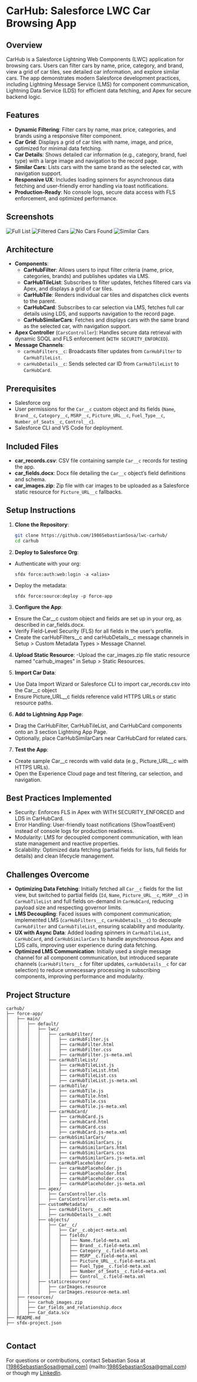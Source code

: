 # CarHub: Salesforce LWC Car Browsing App

## Overview
CarHub is a Salesforce Lightning Web Components (LWC) application for browsing cars. Users can filter cars by name, price, category, and brand, view a grid of car tiles, see detailed car information, and explore similar cars. The app demonstrates modern Salesforce development practices, including Lightning Message Service (LMS) for component communication, Lightning Data Service (LDS) for efficient data fetching, and Apex for secure backend logic.

## Features
- **Dynamic Filtering**: Filter cars by name, max price, categories, and brands using a responsive filter component.
- **Car Grid**: Displays a grid of car tiles with name, image, and price, optimized for minimal data fetching.
- **Car Details**: Shows detailed car information (e.g., category, brand, fuel type) with a large image and navigation to the record page.
- **Similar Cars**: Lists cars with the same brand as the selected car, with navigation support.
- **Responsive UX**: Includes loading spinners for asynchronous data fetching and user-friendly error handling via toast notifications.
- **Production-Ready**: No console logs, secure data access with FLS enforcement, and optimized performance.

## Screenshots

![Full List](screenshots/carhub-1.png)
![Filtered Cars](screenshots/carhub-2.png)
![No Cars Found](screenshots/carhub-3.png)
![Similar Cars](screenshots/carhub-4.png)

## Architecture
- **Components**:
  - **CarHubFilter**: Allows users to input filter criteria (name, price, categories, brands) and publishes updates via LMS.
  - **CarHubTileList**: Subscribes to filter updates, fetches filtered cars via Apex, and displays a grid of car tiles.
  - **CarHubTile**: Renders individual car tiles and dispatches click events to the parent.
  - **CarHubCard**: Subscribes to car selection via LMS, fetches full car details using LDS, and supports navigation to the record page.
  - **CarHubSimilarCars**: Fetches and displays cars with the same brand as the selected car, with navigation support.
- **Apex Controller** (`CarsController`): Handles secure data retrieval with dynamic SOQL and FLS enforcement (`WITH SECURITY_ENFORCED`).
- **Message Channels**:
  - `carHubFilters__c`: Broadcasts filter updates from `CarHubFilter` to `CarHubTileList`.
  - `carHubDetails__c`: Sends selected car ID from `CarHubTileList` to `CarHubCard`.

## Prerequisites
- Salesforce org
- User permissions for the `Car__c` custom object and its fields (`Name`, `Brand__c`, `Category__c`, `MSRP__c`, `Picture_URL__c`, `Fuel_Type__c`, `Number_of_Seats__c`, `Control__c`).
- Salesforce CLI and VS Code for deployment.

## Included Files
- **car_records.csv**: CSV file containing sample `Car__c` records for testing the app.
- **car_fields.docx**: Docx file detailing the `Car__c` object’s field definitions and schema.
- **car_images.zip**: Zip file with car images to be uploaded as a Salesforce static resource for `Picture_URL__c` fallbacks.

## Setup Instructions
1. **Clone the Repository**:
   ```bash
   git clone https://github.com/1986SebastianSosa/lwc-carhub/
   cd carhub
    ```

2. **Deploy to Salesforce Org**:
- Authenticate with your org:
    ```
    sfdx force:auth:web:login -a <alias>
    ```
- Deploy the metadata:
    ```
    sfdx force:source:deploy -p force-app
    ```
3. **Configure the App**:
- Ensure the Car__c custom object and fields are set up in your org, as described in car_fields.docx.
- Verify Field-Level Security (FLS) for all fields in the user’s profile.
- Create the carHubFilters__c and carHubDetails__c message channels in Setup > Custom Metadata Types > Message Channel.

4. **Upload Static Resource**:
-Upload the car_images.zip file static resource named "carhub_images" in Setup > Static Resources.

5. **Import Car Data**:
- Use Data Import Wizard or Salesforce CLI to import car_records.csv into the Car__c object
- Ensure Picture_URL__c fields reference valid HTTPS URLs or static resource paths.

6. **Add to Lightning App Page**:
- Drag the CarHubFilter, CarHubTileList, and CarHubCard components onto an 3 section Lightning App Page.
- Optionally, place CarHubSimilarCars near CarHubCard for related cars.

7. **Test the App**:
- Create sample Car__c records with valid data (e.g., Picture_URL__c with HTTPS URLs).
- Open the Experience Cloud page and test filtering, car selection, and navigation.

## Best Practices Implemented
- Security: Enforces FLS in Apex with WITH SECURITY_ENFORCED and LDS in CarHubCard.
- Error Handling: User-friendly toast notifications (ShowToastEvent) instead of console logs for production readiness.
- Modularity: LMS for decoupled component communication, with lean state management and reactive properties.
- Scalability: Optimized data fetching (partial fields for lists, full fields for details) and clean lifecycle management.

## Challenges Overcome
- **Optimizing Data Fetching**: Initially fetched all `Car__c` fields for the list view, but switched to partial fields (`Id`, `Name`, `Picture_URL__c`, `MSRP__c`) in `CarHubTileList` and full fields on-demand in `CarHubCard`, reducing payload size and respecting governor limits.
- **LMS Decoupling**: Faced issues with component communication; implemented LMS (`carHubFilters__c`, `carHubDetails__c`) to decouple `CarHubFilter` and `CarHubTileList`, ensuring scalability and modularity.
- **UX with Async Data**: Added loading spinners in `CarHubTileList`, `CarHubCard`, and `CarHubSimilarCars` to handle asynchronous Apex and LDS calls, improving user experience during data fetching.
- **Optimized LMS Communication**: Initially used a single message channel for all component communication, but introduced separate channels (`carHubFilters__c` for filter updates, `carHubDetails__c` for car selection) to reduce unnecessary processing in subscribing components, improving performance and modularity.

## Project Structure
```
carhub/
├── force-app/
│   ├── main/
│   │   ├── default/
│   │   │   ├── lwc/
│   │   │   │   ├── carHubFilter/
│   │   │   │   │   ├── carHubFilter.js
│   │   │   │   │   ├── carHubFilter.html
│   │   │   │   │   ├── carHubFilter.css
│   │   │   │   │   ├── carHubFilter.js-meta.xml
│   │   │   │   ├── carHubTileList/
│   │   │   │   │   ├── carHubTileList.js
│   │   │   │   │   ├── carHubTileList.html
│   │   │   │   │   ├── carHubTileList.css
│   │   │   │   │   ├── carHubTileList.js-meta.xml
│   │   │   │   ├── carHubTile/
│   │   │   │   │   ├── carHubTile.js
│   │   │   │   │   ├── carHubTile.html
│   │   │   │   │   ├── carHubTile.css
│   │   │   │   │   ├── carHubTile.js-meta.xml
│   │   │   │   ├── carHubCard/
│   │   │   │   │   ├── carHubCard.js
│   │   │   │   │   ├── carHubCard.html
│   │   │   │   │   ├── carHubCard.css
│   │   │   │   │   ├── carHubCard.js-meta.xml
│   │   │   │   ├── carHubSimilarCars/
│   │   │   │   │   ├── carHubSimilarCars.js
│   │   │   │   │   ├── carHubSimilarCars.html
│   │   │   │   │   ├── carHubSimilarCars.css
│   │   │   │   │   ├── carHubSimilarCars.js-meta.xml
│   │   │   │   ├── carHubPlaceholder/
│   │   │   │   │   ├── carHubPlaceholder.js
│   │   │   │   │   ├── carHubPlaceholder.html
│   │   │   │   │   ├── carHubPlaceholder.css
│   │   │   │   │   ├── carHubPlaceholder.js-meta.xml
│   │   │   ├── apex/
│   │   │   │   ├── CarsController.cls
│   │   │   │   ├── CarsController.cls-meta.xml
│   │   │   ├── customMetadata/
│   │   │   │   ├── carHubFilters__c.mdt
│   │   │   │   ├── carHubDetails__c.mdt
│   │   │   ├── objects/
│   │   │   │   ├── Car__c/
│   │   │   │   │   ├── Car__c.object-meta.xml
│   │   │   │   │   ├── fields/
│   │   │   │   │   │   ├── Name.field-meta.xml
│   │   │   │   │   │   ├── Brand__c.field-meta.xml
│   │   │   │   │   │   ├── Category__c.field-meta.xml
│   │   │   │   │   │   ├── MSRP__c.field-meta.xml
│   │   │   │   │   │   ├── Picture_URL__c.field-meta.xml
│   │   │   │   │   │   ├── Fuel_Type__c.field-meta.xml
│   │   │   │   │   │   ├── Number_of_Seats__c.field-meta.xml
│   │   │   │   │   │   ├── Control__c.field-meta.xml
│   │   │   ├── staticresources/
│   │   │   │   ├── carImages.resource
│   │   │   │   ├── carImages.resource-meta.xml
│   ├── resources/
│   │   ├── carhub_images.zip
│   │   ├── Car_fields_and_relationship.docx
│   │   ├── Car_data.scv
├── README.md
├── sfdx-project.json


```

## Contact
For questions or contributions, contact Sebastian Sosa at [1986SebastianSosa@gmail.com] (mailto:1986SebastianSosa@gmail.com) or though my [LinkedIn](https://www.linkedin.com/in/sebastian-sosa-cinotti/).